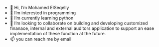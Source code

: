 - 👋 Hi, I’m Mohamed ElSeqelly
- 👀 I’m interested in programming
- 🌱 I’m currently learning python
- 💞️ I’m looking to collaborate on building and developing customized finanace, internal and external auditors application to support an ease implementation of these function at the future. 
- 📫 you can reach me by email

<!---
Seqelly/Seqelly is a ✨ special ✨ repository because its `README.md` (this file) appears on your GitHub profile.
You can click the Preview link to take a look at your changes.
--->

